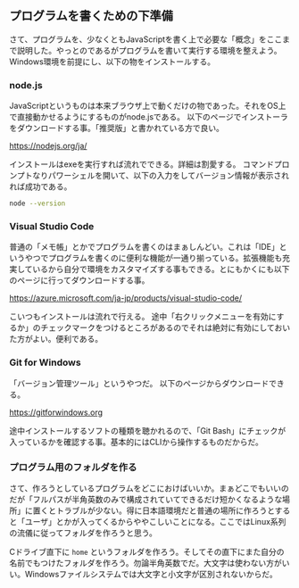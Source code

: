 ## プログラムを書くための下準備

さて、プログラムを、少なくともJavaScriptを書く上で必要な「概念」をここまで説明した。やっとのであるがプログラムを書いて実行する環境を整えよう。
Windows環境を前提にし、以下の物をインストールする。

### node.js

JavaScriptというものは本来ブラウザ上で動くだけの物であった。それをOS上で直接動かせるようにするものがnode.jsである。
以下のページでインストーラをダウンロードする事。「推奨版」と書かれている方で良い。

<https://nodejs.org/ja/>

インストールはexeを実行すれば流れでできる。詳細は割愛する。
コマンドプロンプトなりパワーシェルを開いて、以下の入力をしてバージョン情報が表示されれば成功である。

```bash
node --version
```

### Visual Studio Code

普通の「メモ帳」とかでプログラムを書くのはまぁしんどい。これは「IDE」というやつでプログラムを書くのに便利な機能が一通り揃っている。拡張機能も充実しているから自分で環境をカスタマイズする事もできる。とにもかくにも以下のページに行ってダウンロードする事。

<https://azure.microsoft.com/ja-jp/products/visual-studio-code/>

こいつもインストールは流れで行える。
途中「右クリックメニューを有効にするか」のチェックマークをつけるところがあるのでそれは絶対に有効にしておいた方がよい。便利である。

### Git for Windows

「バージョン管理ツール」というやつだ。
以下のページからダウンロードできる。

<https://gitforwindows.org>

途中インストールするソフトの種類を聴かれるので、「Git Bash」にチェックが入っているかを確認する事。基本的にはCLIから操作するものだからだ。

### プログラム用のフォルダを作る

さて、作ろうとしているプログラムをどこにおけばいいか。まぁどこでもいいのだが「フルパスが半角英数のみで構成されていてできるだけ短かくなるような場所」に置くとトラブルが少ない。得に日本語環境だと普通の場所に作ろうとすると「ユーザ」とかが入ってくるからややこしいことになる。ここではLinux系列の流儀に従ってフォルダを作ろうと思う。

Cドライブ直下に `home` というフォルダを作ろう。そしてその直下にまた自分の名前でもつけたフォルダを作ろう。勿論半角英数でだ。大文字は使わない方がいい。Windowsファイルシステムでは大文字と小文字が区別されないからだ。